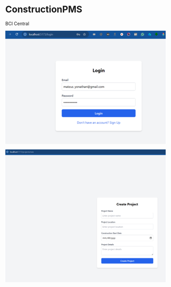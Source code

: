 # ConstructionPMS
BCI Central

![Alt text](LoginImage_SampleImage.png)

![Alt text](CreateProject_SampleImage.png)
